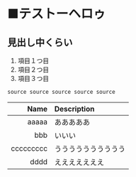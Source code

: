 # ■テストーヘロゥ

## 見出し中くらい

1. 項目１つ目
1. 項目２つ目
1. 項目３つ目

```
source source source source source
```

|Name|Description|
|--:|:--|
|aaaaa|あああああ|
|bbb|いいい|
|ccccccccc|うううううううううう|
|dddd|えええええええ|
